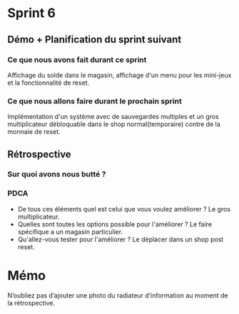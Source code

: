 # Sprint 6

## Démo + Planification du sprint suivant

### Ce que nous avons fait durant ce sprint
Affichage du solde dans le magasin, affichage d'un menu pour les mini-jeux et la fonctionnalité de reset.

### Ce que nous allons faire durant le prochain sprint
Implémentation d'un système avec de sauvegardes multiples et un gros multiplicateur débloquable dans le shop normal(temporaire) contre de la monnaie de reset.

## Rétrospective

### Sur quoi avons nous butté ?


### PDCA
* De tous ces éléments quel est celui que vous voulez améliorer ?
	Le gros multiplicateur.
* Quelles sont toutes les options possible pour l'améliorer ?
	Le faire spécifique a un magasin particulier.
* Qu'allez-vous tester pour l'améliorer ?
	Le déplacer dans un shop post reset.

# Mémo
N’oubliez pas d’ajouter une photo du radiateur d’information au moment de la rétrospective.